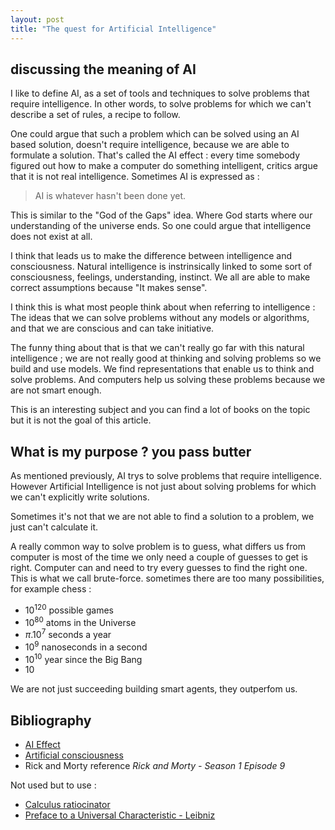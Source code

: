```yaml
---
layout: post
title: "The quest for Artificial Intelligence"
---
```


## discussing the meaning of AI

I like to define AI, as a set of tools and techniques to solve problems that
require intelligence. In other words, to solve problems for which we can't
describe a set of rules, a recipe to follow.

One could argue that such a problem which can be solved using an AI based
solution, doesn't require intelligence, because we are able to formulate a
solution. That's called the AI effect : every time somebody figured out how to
make a computer do something intelligent, critics argue that it is not real
intelligence. Sometimes AI is expressed as :

> AI is whatever hasn't been done yet.

This is similar to the "God of the Gaps" idea. Where God starts where our
understanding of the universe ends. So one could argue that intelligence does
not exist at all.

I think that leads us to make the difference between intelligence and
consciousness. Natural intelligence is instrinsically linked to some sort of
consciousness, feelings, understanding, instinct. We all are able to make
correct assumptions because "It makes sense".

I think this is what most people think about when referring to intelligence :
The ideas that we can solve problems without any models or algorithms, and that
we are conscious and can take initiative. 

The funny thing about that is that we can't really go far with this natural
intelligence ; we are not really good at thinking and solving problems so we
build and use models. We find representations that enable us to think and solve
problems. And computers help us solving these problems because we are not smart
enough.

This is an interesting subject and you can find a lot of books on the topic but
it is not the goal of this article.

## What is my purpose ? you pass butter

As mentioned previously, AI trys to solve problems that require intelligence.
However Artificial Intelligence is not just about solving problems for which we
can't explicitly write solutions.

Sometimes it's not that we are not able to find a solution to a problem, we
just can't calculate it.

A really common way to solve problem is to guess, what differs us from computer
is most of the time we only need a couple of guesses to get is right. Computer
can and need to try every guesses to find the right one. This is what we call
brute-force.
sometimes there are too many possibilities, for example chess :

* 10<sup>120</sup> possible games
* 10<sup>80</sup> atoms in the Universe
* $\pi.10^7$ seconds a year
* 10<sup>9</sup> nanoseconds in a second
* 10<sup>10</sup> year since the Big Bang
* 10<sup></sup>

We are not just succeeding building smart agents, they outperfom us.


## Bibliography

* [AI Effect](https://en.wikipedia.org/wiki/AI_effect)
* [Artificial consciousness](https://en.wikipedia.org/wiki/Artificial_consciousness)
* Rick and Morty reference *Rick and Morty - Season 1 Episode 9*

Not used but to use :

* [Calculus ratiocinator](https://en.wikipedia.org/wiki/Calculus_ratiocinator)
* [Preface to a Universal Characteristic - Leibniz](https://www.hrstud.unizg.hr/_download/repository/Leibniz,_Philosophical_Essays.pdf)
